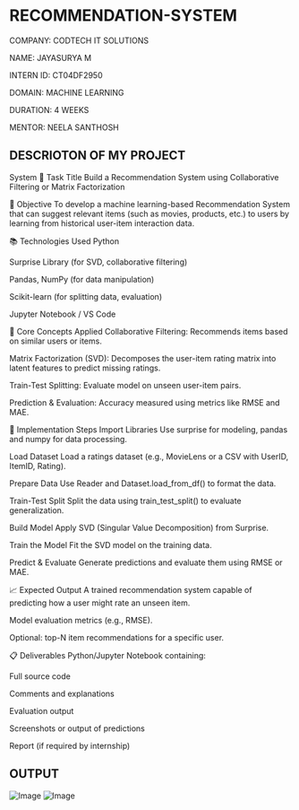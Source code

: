 # RECOMMENDATION-SYSTEM

COMPANY: CODTECH IT SOLUTIONS

NAME: JAYASURYA M

INTERN ID: CT04DF2950

DOMAIN: MACHINE LEARNING

DURATION: 4 WEEKS

MENTOR: NEELA SANTHOSH

## DESCRIOTON OF MY PROJECT

System
📌 Task Title
Build a Recommendation System using Collaborative Filtering or Matrix Factorization

🎯 Objective
To develop a machine learning-based Recommendation System that can suggest relevant items (such as movies, products, etc.) to users by learning from historical user-item interaction data.

📚 Technologies Used
Python

Surprise Library (for SVD, collaborative filtering)

Pandas, NumPy (for data manipulation)

Scikit-learn (for splitting data, evaluation)

Jupyter Notebook / VS Code

🧠 Core Concepts Applied
Collaborative Filtering: Recommends items based on similar users or items.

Matrix Factorization (SVD): Decomposes the user-item rating matrix into latent features to predict missing ratings.

Train-Test Splitting: Evaluate model on unseen user-item pairs.

Prediction & Evaluation: Accuracy measured using metrics like RMSE and MAE.

🔨 Implementation Steps
Import Libraries
Use surprise for modeling, pandas and numpy for data processing.

Load Dataset
Load a ratings dataset (e.g., MovieLens or a CSV with UserID, ItemID, Rating).

Prepare Data
Use Reader and Dataset.load_from_df() to format the data.

Train-Test Split
Split the data using train_test_split() to evaluate generalization.

Build Model
Apply SVD (Singular Value Decomposition) from Surprise.

Train the Model
Fit the SVD model on the training data.

Predict & Evaluate
Generate predictions and evaluate them using RMSE or MAE.

📈 Expected Output
A trained recommendation system capable of predicting how a user might rate an unseen item.

Model evaluation metrics (e.g., RMSE).

Optional: top-N item recommendations for a specific user.

📋 Deliverables
Python/Jupyter Notebook containing:

Full source code

Comments and explanations

Evaluation output

Screenshots or output of predictions

Report (if required by internship)

## OUTPUT

![Image](https://github.com/user-attachments/assets/d4ec0492-8650-4cb6-861f-acf84a10eb95)
![Image](https://github.com/user-attachments/assets/207f6e91-d877-4f9c-b2d2-a48a3877a6d3)

